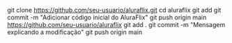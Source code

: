 git clone https://github.com/seu-usuario/aluraflix.git
cd aluraflix
git add 
git commit -m "Adicionar código inicial do AluraFlix"
git push origin main
https://github.com/seu-usuario/aluraflix
git add .
git commit -m "Mensagem explicando a modificação"
git push origin main
